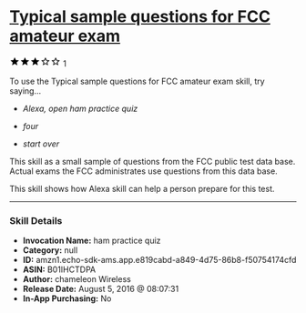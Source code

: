 # [Typical sample questions for FCC amateur exam](http://alexa.amazon.com/#skills/amzn1.echo-sdk-ams.app.e819cabd-a849-4d75-86b8-f50754174cfd)
![3 stars](../../images/ic_star_black_18dp_1x.png)![3 stars](../../images/ic_star_black_18dp_1x.png)![3 stars](../../images/ic_star_black_18dp_1x.png)![3 stars](../../images/ic_star_border_black_18dp_1x.png)![3 stars](../../images/ic_star_border_black_18dp_1x.png) 1

To use the Typical sample questions for FCC amateur exam skill, try saying...

* *Alexa, open ham practice quiz*

* *four*

* *start over*

This skill as a small sample of questions from the FCC public test data base. Actual exams the FCC administrates use questions from this data base. 

This skill shows how Alexa skill can help a person prepare for this test.

***

### Skill Details

* **Invocation Name:** ham practice quiz
* **Category:** null
* **ID:** amzn1.echo-sdk-ams.app.e819cabd-a849-4d75-86b8-f50754174cfd
* **ASIN:** B01IHCTDPA
* **Author:** chameleon Wireless
* **Release Date:** August 5, 2016 @ 08:07:31
* **In-App Purchasing:** No
